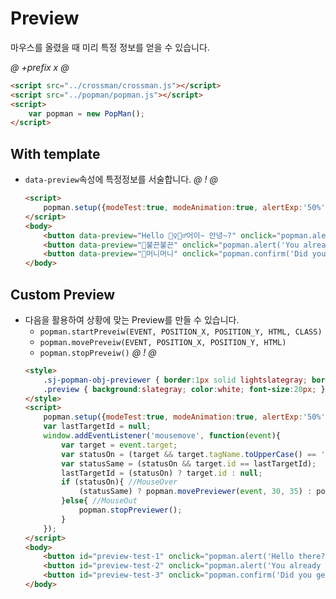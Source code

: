 # Preview
마우스를 올렸을 때 미리 특정 정보를 얻을 수 있습니다.

*@* *+prefix* *x* *@*
```html 
<script src="../crossman/crossman.js"></script>
<script src="../popman/popman.js"></script>
<script>
    var popman = new PopMan();
</script>
```



## With template
- `data-preview`속성에 특정정보를 서술합니다.
    *@* *!* *@*
    ```html
    <script>
        popman.setup({modeTest:true, modeAnimation:true, alertExp:'50%', confirmExp:'80%'}).detect();
    </script>
    <body>
        <button data-preview="Hello 🙋‍♀️🙋‍♂️어이~ 안녕~?" onclick="popman.alert('Hello there?');">Hello</button>
        <button data-preview="💪불끈불끈" onclick="popman.alert('You already get power!');">Get power</button>
        <button data-preview="💎머니머니" onclick="popman.confirm('Did you get some money?');">Get money</button>
    </body>
    ```
  


## Custom Preview
- 다음을 활용하여 상황에 맞는 Preview를 만들 수 있습니다.  
    - `popman.startPreveiw(EVENT, POSITION_X, POSITION_Y, HTML, CLASS)`
    - `popman.movePreveiw(EVENT, POSITION_X, POSITION_Y, HTML)`
    - `popman.stopPreveiw()`
    *@* *!* *@*
    ```html
    <style>
        .sj-popman-obj-previewer { border:1px solid lightslategray; border-radius:8px; }
        .preview { background:slategray; color:white; font-size:20px; }  
    </style>
    <script>
        popman.setup({modeTest:true, modeAnimation:true, alertExp:'50%', confirmExp:'80%'}).detect();
        var lastTargetId = null;
        window.addEventListener('mousemove', function(event){
            var target = event.target;
            var statusOn = (target && target.tagName.toUpperCase() == 'BUTTON');
            var statusSame = (statusOn && target.id == lastTargetId);
            lastTargetId = (statusOn) ? target.id : null;                  
            if (statusOn){ //MouseOver
                (statusSame) ? popman.movePreviewer(event, 30, 35) : popman.startPreviewer(event, 30, 35,  ('[Preview Test] ' + lastTargetId), 'preview');
            }else{ //MouseOut
                popman.stopPreviewer();
            }
        });
    </script>
    <body>
        <button id="preview-test-1" onclick="popman.alert('Hello there?');">Hello</button>
        <button id="preview-test-2" onclick="popman.alert('You already get power!');">Get power</button>
        <button id="preview-test-3" onclick="popman.confirm('Did you get some money?');">Get money</button>
    </body>
    ```

  
